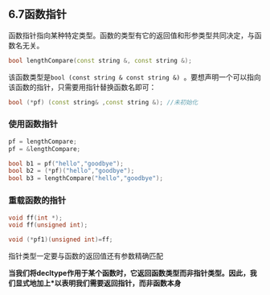 ## 6.7函数指针
函数指针指向某种特定类型。函数的类型有它的返回值和形参类型共同决定，与函数名无关。
```C++
bool lengthCompare(const string &, const string &);
```
该函数类型是```bool (const string & const string &) ```。要想声明一个可以指向该函数的指针，只需要用指针替换函数名即可：
```C++
bool (*pf) (const string& ,const string &); //未初始化
```

### 使用函数指针
```C++
pf = lengthCompare;
pf = &lengthCompare;

bool b1 = pf("hello","goodbye");
bool b2 = (*pf)("hello","goodbye");
bool b3 = lengthCompare("hello","goodbye");
```

### 重载函数的指针

```C++
void ff(int *);
void ff(unsigned int);

void (*pf1)(unsigned int)=ff;
```

指针类型一定要与函数的返回值还有参数精确匹配

**当我们将decltype作用于某个函数时，它返回函数类型而非指针类型。因此，我们显式地加上*以表明我们需要返回指针，而非函数本身**

